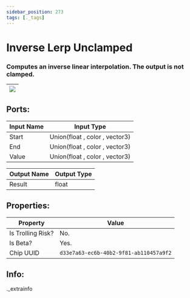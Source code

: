 ```yaml
---
sidebar_position: 273
tags: [._tags]
---
```


# Inverse Lerp Unclamped


### Computes an inverse linear interpolation. The output is not clamped.

| ![](https://images-ext-2.discordapp.net/external/MPmIaQzlEPmgGWlgi-WxBBXt0Bjv_zWPkg1y1f_sy3s/https/www.recroomcircuits.com/image/circuit/absolute-value?width=206&height=108) |
|-----|

## Ports:

| Input Name | Input Type |
|-----------|-----------|
| Start | Union(float , color , vector3) |
| End | Union(float , color , vector3) |
| Value | Union(float , color , vector3) |

| Output Name | Output Type |
|-----------|-----------|
| Result | float |

## Properties:

| Property  | Value |
|-------------------|-----------|
| Is Trolling Risk? | No. |
| Is Beta? | Yes. |
| Chip UUID | `d33e7a63-ec6b-40b2-9f81-ab110457a9f2` |

## Info:
._extrainfo